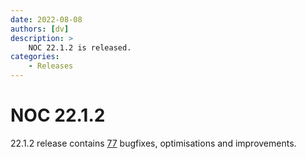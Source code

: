 ```yaml
---
date: 2022-08-08
authors: [dv]
description: >
    NOC 22.1.2 is released.
categories:
    - Releases
---
```


# NOC 22.1.2

22.1.2 release contains [77](https://code.getnoc.com/noc/noc/merge_requests?scope=all&state=merged&milestone_title=22.1.2) bugfixes, optimisations and improvements.
